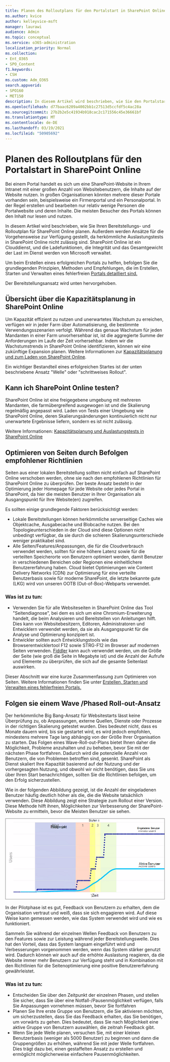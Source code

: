 ```yaml
---
title: Planen des Rolloutplans für den Portalstart in SharePoint Online
ms.author: kvice
author: kelleyvice-msft
manager: laurawi
audience: Admin
ms.topic: conceptual
ms.service: o365-administration
localization_priority: Normal
ms.collection:
- Ent_O365
- SPO_Content
f1.keywords:
- CSH
ms.custom: Adm_O365
search.appverid:
- SPO160
- MET150
description: In diesem Artikel wird beschrieben, wie Sie den Portalstart in SharePoint Online planen können und welche Schritte für einen erfolgreichen Start unternommen werden müssen.
ms.openlocfilehash: d77baac6209a4002bb1c27513d5ccfdf5c4ac28a
ms.sourcegitcommit: 27b2b2e5c41934b918cac2c171556c45e36661bf
ms.translationtype: MT
ms.contentlocale: de-DE
ms.lasthandoff: 03/19/2021
ms.locfileid: "50905692"
---
```

# <a name="planning-your-portal-launch-roll-out-plan-in-sharepoint-online"></a>Planen des Rolloutplans für den Portalstart in SharePoint Online

Bei einem Portal handelt es sich um eine SharePoint-Website in Ihrem Intranet mit einer großen Anzahl von Websitebenutzern, die Inhalte auf der Website nutzen. In großen Organisationen könnten mehrere dieser Portale vorhanden sein, beispielsweise ein Firmenportal und ein Personalportal. In der Regel erstellen und bearbeiten nur relativ wenige Personen die Portalwebsite und deren Inhalte. Die meisten Besucher des Portals können den Inhalt nur lesen und nutzen.

In diesem Artikel wird beschrieben, wie Sie Ihren Bereitstellungs- und Rolloutplan für SharePoint Online planen. Außerdem werden Ansätze für die Vorgehensweise zur Verfügung gestellt, da herkömmliche Auslastungstests in SharePoint Online nicht zulässig sind. SharePoint Online ist ein Clouddienst, und die Ladefunktionen, die Integrität und das Gesamtgewicht der Last im Dienst werden von Microsoft verwaltet.

Um beim Erstellen eines erfolgreichen Portals zu helfen, befolgen Sie die grundlegenden Prinzipien, Methoden und Empfehlungen, die im Erstellen, Starten und Verwalten eines fehlerfreien [Portals detailliert sind.](/sharepoint/portal-health) 

Der Bereitstellungsansatz wird unten hervorgehoben.

## <a name="overview-of-capacity-planning-in-sharepoint-online"></a>Übersicht über die Kapazitätsplanung in SharePoint Online
Um Kapazität effizient zu nutzen und unerwartetes Wachstum zu erreichen, verfügen wir in jeder Farm über Automatisierung, die bestimmte Verwendungsszenarien verfolgt. Während das genaue Wachstum für jeden Mandanten in einer Farm unvorhersehbar ist, ist die aggregierte Summe der Anforderungen im Laufe der Zeit vorhersehbar. Indem wir die Wachstumstrends in SharePoint Online identifizieren, können wir eine zukünftige Expansion planen. Weitere Informationen zur [Kapazitätsplanung und zum Laden von SharePoint Online](capacity-planning-and-load-testing-sharepoint-online.md).

Ein wichtiger Bestandteil eines erfolgreichen Startes ist der unten beschriebene Ansatz "Welle" oder "schrittweises Rollout". 

## <a name="can-i-load-test-sharepoint-online"></a>Kann ich SharePoint Online testen?
SharePoint Online ist eine freigegebene umgebung mit mehreren Mandanten, die farmübergreifend ausgewogen ist und die Skalierung regelmäßig angepasst wird. Laden von Tests einer Umgebung wie SharePoint Online, deren Skalierungsänderungen kontinuierlich nicht nur unerwartete Ergebnisse liefern, sondern es ist nicht zulässig. 

Weitere Informationen:  [Kapazitätsplanung und Auslastungstests in SharePoint Online](capacity-planning-and-load-testing-sharepoint-online.md)

## <a name="optimize-pages-by-following-recommended-guidelines"></a>Optimieren von Seiten durch Befolgen empfohlener Richtlinien
Seiten aus einer lokalen Bereitstellung sollten nicht einfach auf SharePoint Online verschoben werden, ohne sie nach den empfohlenen Richtlinien für SharePoint Online zu überprüfen. Der beste Ansatz besteht in der Optimierung jeder Homepage für jede Website oder jedes Portal in SharePoint, da hier die meisten Benutzer in Ihrer Organisation als Ausgangspunkt für Ihre Website(en) zugreifen.

Es sollten einige grundlegende Faktoren berücksichtigt werden:
- Lokale Bereitstellungen können herkömmliche serverseitige Caches wie Objektcache, Ausgabecache und Blobcache nutzen. Bei den Topologieunterschieden in der Cloud sind diese Optionen nicht unbedingt verfügbar, da sie durch die schieren Skalierungsunterschiede weniger praktikabel sind.
- Alle Seiten/Features/Anpassungen, die für die Cloudverbrauch verwendet werden, sollten für eine höhere Latenz sowie für die verteilten Speicherorte von Benutzern optimiert werden, damit Benutzer in verschiedenen Bereichen oder Regionen eine einheitlichere Benutzererfahrung haben. Cloud bietet Optimierungen wie Content Delivery Networks (CDN) zur Optimierung für eine verteilte Benutzerbasis sowie für moderne SharePoint, die letzte bekannte gute (LKG) wird von unseren OOTB (Out-of-Box)-Webparts verwendet.

### <a name="what-to-do"></a>Was ist zu tun:
 - Verwenden Sie für alle Websiteseiten [](./page-diagnostics-for-spo.md)in SharePoint Online das Tool "Seitendiagnose", bei dem es sich um eine Chromium-Erweiterung handelt, die beim Analysieren und Bereitstellen von Anleitungen hilft. Dies kann von Websitebesitzern, Editoren, Administratoren und Entwicklern verwendet werden, da sie als Ausgangspunkt für die Analyse und Optimierung konzipiert ist.
 - Entwickler sollten auch Entwicklungstools wie das Browserentwicklertool F12 sowie STRG-F12 im Browser auf modernen Seiten verwenden. [Fiddler](https://www.telerik.com/download/fiddler) kann auch verwendet werden, um die Größe der Seite (wie groß die Seite in Megabyte ist) und die Anzahl der Aufrufe und Elemente zu überprüfen, die sich auf die gesamte Seitenlast auswirken. 

Dieser Abschnitt war eine kurze Zusammenfassung zum Optimieren von Seiten.  Weitere Informationen finden Sie unter [Erstellen, Starten und Verwalten eines fehlerfreien Portals.](/sharepoint/portal-health)

## <a name="follow-a-wave--phased-roll-out-approach"></a>Folgen sie einem Wave /Phased Roll-out-Ansatz
Der herkömmliche Big Bang-Ansatz für Websitestarts lässt keine Überprüfung zu, ob Anpassungen, externe Quellen, Dienste oder Prozesse in der richtigen Skalierung getestet wurden. Dies bedeutet nicht, dass es Monate dauern wird, bis sie gestartet wird, es wird jedoch empfohlen, mindestens mehrere Tage lang abhängig von der Größe Ihrer Organisation zu starten. Das Folgen eines Wave-Roll-out-Plans bietet Ihnen daher die Möglichkeit, Probleme anzuhalten und zu beheben, bevor Sie mit der nächsten Phase fortfahren. Dadurch wird die potenzielle Anzahl von Benutzern, die von Problemen betroffen sind, gesenkt. SharePoint als Dienst skaliert Ihre Kapazität basierend auf der Nutzung und der vorhergesagten Nutzung, und obwohl wir nicht benötigen, dass Sie uns über Ihren Start benachrichtigen, sollten Sie die Richtlinien befolgen, um den Erfolg sicherzustellen.
  
Wie in der folgenden Abbildung gezeigt, ist die Anzahl der eingeladenen Benutzer häufig deutlich höher als die, die die Website tatsächlich verwenden. Diese Abbildung zeigt eine Strategie zum Rollout einer Version. Diese Methode hilft ihnen, Möglichkeiten zur Verbesserung der SharePoint-Website zu ermitteln, bevor die Meisten Benutzer sie sehen.
  
![Diagramm mit eingeladenen und aktiven Benutzern](../media/0bc14a20-9420-4986-b9b9-fbcd2c6e0fb9.png)
  
In der Pilotphase ist es gut, Feedback von Benutzern zu erhalten, dem die Organisation vertraut und weiß, dass sie sich engagieren wird. Auf diese Weise kann gemessen werden, wie das System verwendet wird und wie es funktioniert.
  
Sammeln Sie während der einzelnen Wellen Feedback von Benutzern zu den Features sowie zur Leistung während jeder Bereitstellungswelle. Dies hat den Vorteil, dass das System langsam eingeführt wird und Verbesserungen vorgenommen werden, wenn das System stärker genutzt wird. Dadurch können wir auch auf die erhöhte Auslastung reagieren, da die Website immer mehr Benutzern zur Verfügung steht und in Kombination mit den Richtlinien für die Seitenoptimierung eine positive Benutzererfahrung gewährleistet.

### <a name="what-to-do"></a>Was ist zu tun:
- Entscheiden Sie über den Zeitpunkt der einzelnen Phasen, und stellen Sie sicher, dass Sie über eine Notfall-/Pausenmöglichkeit verfügen, falls Sie Anpassungen vornehmen müssen, bevor Sie fortfahren
- Planen Sie Ihre erste Gruppe von Benutzern, die Sie aktivieren möchten, um sicherzustellen, dass Sie das Feedback erhalten, das Sie benötigen, um vorwärts zu gehen. Dies bedeutet, dass Sie nach Möglichkeit eine aktive Gruppe von Benutzern auswählen, die zeitnah Feedback gibt.
- Wenn Sie jede Welle planen, versuchen Sie, mit einer kleinen Benutzerbasis (weniger als 5000 Benutzer) zu beginnen und dann die Gruppengrößen zu erhöhen, während Sie mit jeder Welle fortfahren. Dies trägt dazu bei, einen gestaffelten Ansatz zu erstellen und ermöglicht möglicherweise einfachere Pausenmöglichkeiten.